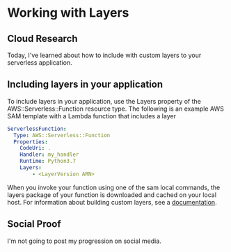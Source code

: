 # Working with Layers

## Cloud Research
Today, I've learned about how to include with custom layers to your serverless application.

## __Including layers in your application__
To include layers in your application, use the Layers property of the AWS::Serverless::Function resource type. The following is an example AWS SAM template with a Lambda function that includes a layer

```yaml
ServerlessFunction:
  Type: AWS::Serverless::Function
  Properties:
    CodeUri: .
    Handler: my_handler
    Runtime: Python3.7
    Layers:
        - <LayerVersion ARN>
```

When you invoke your function using one of the sam local commands, the layers package of your function is downloaded and cached on your local host. For information about building custom layers, see a [documentation](https://docs.aws.amazon.com/serverless-application-model/latest/developerguide/serverless-sam-cli-layers.html).


## Social Proof
I'm not going to post my progression on social media.

